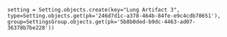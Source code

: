 `setting = Setting.objects.create(key="Lung Artifact 3", type=Setting.objects.get(pk='246d7d1c-a378-464b-84fe-e9c4cdb78651'), group=SettingsGroup.objects.get(pk='5b8b0ded-b9dc-4463-ad07-36378b7be228'))`